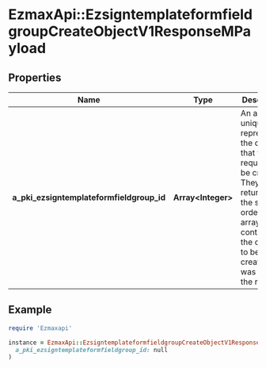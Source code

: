 # EzmaxApi::EzsigntemplateformfieldgroupCreateObjectV1ResponseMPayload

## Properties

| Name | Type | Description | Notes |
| ---- | ---- | ----------- | ----- |
| **a_pki_ezsigntemplateformfieldgroup_id** | **Array&lt;Integer&gt;** | An array of unique IDs representing the object that were requested to be created.  They are returned in the same order as the array containing the objects to be created that was sent in the request. |  |

## Example

```ruby
require 'Ezmaxapi'

instance = EzmaxApi::EzsigntemplateformfieldgroupCreateObjectV1ResponseMPayload.new(
  a_pki_ezsigntemplateformfieldgroup_id: null
)
```

